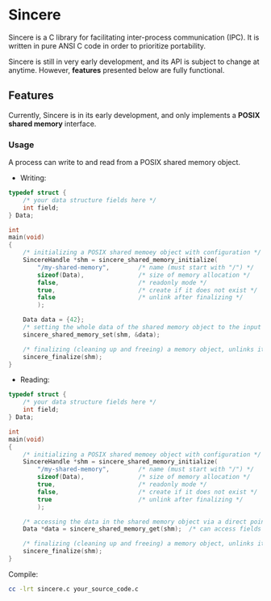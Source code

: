 # Sincere
Sincere is a C library for facilitating inter-process communication (IPC).
It is written in pure ANSI C code in order to prioritize portability.

Sincere is still in very early development, and its API is subject to change at anytime. However, **features** presented below are fully functional.

## Features
Currently, Sincere is in its early development, and only implements a **POSIX shared memory** interface.

### Usage
A process can write to and read from a POSIX shared memory object.

- Writing:
```c
typedef struct {
	/* your data structure fields here */
	int field;
} Data;

int
main(void)
{
	/* initializing a POSIX shared memoey object with configuration */
	SincereHandle *shm = sincere_shared_memory_initialize(
		"/my-shared-memory",		/* name (must start with "/") */
		sizeof(Data),				/* size of memory allocation */
		false,						/* readonly mode */
		true,						/* create if it does not exist */
		false						/* unlink after finalizing */
		);

	Data data = {42};
	/* setting the whole data of the shared memory object to the input (must be of the same size) */
	sincere_shared_memory_set(shm, &data);

	/* finalizing (cleaning up and freeing) a memory object, unlinks it if configured to do so */
	sincere_finalize(shm);
}
```

- Reading:
```c
typedef struct {
	/* your data structure fields here */
	int field;
} Data;

int
main(void)
{
	/* initializing a POSIX shared memoey object with configuration */
	SincereHandle *shm = sincere_shared_memory_initialize(
		"/my-shared-memory",		/* name (must start with "/") */
		sizeof(Data),				/* size of memory allocation */
		true,						/* readonly mode */
		false,						/* create if it does not exist */
		true						/* unlink after finalizing */
		);

	/* accessing the data in the shared memory object via a direct pointer */
	Data *data = sincere_shared_memory_get(shm);  /* can access fields with `data->field` */

	/* finalizing (cleaning up and freeing) a memory object, unlinks it if configured to do so */
	sincere_finalize(shm);
}
```

Compile:
```bash
cc -lrt sincere.c your_source_code.c
```

